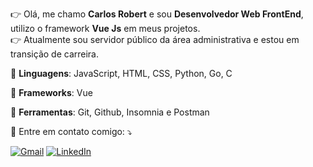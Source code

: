 <p align="left"> 
  👉 Olá, me chamo <strong>Carlos Robert</strong> e sou <strong>Desenvolvedor Web FrontEnd</strong>, utilizo o framework <strong>Vue Js</strong> em meus projetos.<br>
  👉 Atualmente sou servidor público da área administrativa e estou em transição de carreira.
</p>

<p align="left">
  🦄 <strong>Linguagens</strong>: JavaScript, HTML, CSS, Python, Go, C
</p>

<p align="left">
  🦄 <strong>Frameworks</strong>: Vue
</p>

<p align="left">
  💼 <strong>Ferramentas</strong>: Git, Github, Insomnia e Postman
</p>

<p align="left">
  💌 Entre em contato comigo: ⤵️
</p>

<p align="left">
  <a href="mailto:crobertdmelo@gmail.com" target="_blank" title="Contato Gmail">
  <img src="https://img.shields.io/badge/-Gmail-FF0000?style=flat-square&labelColor=FF0000&logo=gmail&logoColor=white&link=crobertdmelo@gmail.com" alt="Gmail"/></a>
  <a href="https://www.linkedin.com/in/roberttmello" target="_blank" title="Contato LinkedIn">
  <img src="https://img.shields.io/badge/-Linkedin-0e76a8?style=flat-square&logo=Linkedin&logoColor=white&link=https://www.linkedin.com/in/roberttmello/" alt="LinkedIn"/></a>
</p>


